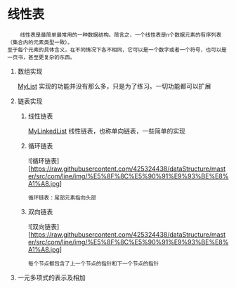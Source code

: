# 线性表
        线性表是最简单最常用的一种数据结构。简言之，一个线性表是n个数据元素的有序列表（集合内的元素类型一致）。
    至于每个元素的具体含义，在不同情况下各不相同，它可以是一个数字或者一个符号，也可以是一页书，甚至更复杂的东西。
    
1. 数组实现

	[MyList](#https://github.com/425324438/dataStructure-java/blob/master/src/main/java/com/line/MyList.java) 实现的功能并没有那么多，只是为了练习。一切功能都可以扩展
 
2. 链表实现

    1.  线性链表
    
        [MyLinkedList](#https://github.com/425324438/dataStructure/blob/master/src/com/line/MyLinkedList.java) 线性链表，也称单向链表，一些简单的实现

    2.  循环链表
            
        ![循环链表][https://raw.githubusercontent.com/425324438/dataStructure/master/src/com/line/img/%E5%8F%8C%E5%90%91%E9%93%BE%E8%A1%A8.jpg]
            
            循环链表：尾部元素指向头部

    3.  双向链表
           
         ![双向链表][https://raw.githubusercontent.com/425324438/dataStructure/master/src/com/line/img/%E5%8F%8C%E5%90%91%E9%93%BE%E8%A1%A8.jpg]
            
            每个节点都包含了上一个节点的指针和下一个节点的指针

3. 一元多项式的表示及相加    